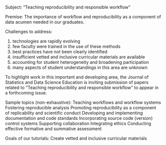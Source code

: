 Subject: “Teaching reproducibility and responsible workflow”

Premise:
The importance of workflow and reproducibility as a component of data acumen needed in our graduates.

Challenges to address:
1. technologies are rapidly evolving
2. few faculty were trained in the use of these methods
3. best practices have not been clearly identified
4. insufficient vetted and inclusive curricular materials are available
5. accounting for student heterogeneity and broadening participation
6. many aspects of student understandings in this area are unknown

To highlight work in this important and developing area, the Journal of Statistics and Data Science Education is inviting submission of papers related to “Teaching reproducibility and responsible workflow” to appear in a forthcoming issue.

Sample topics (non-exhaustive):
Teaching workflows and workflow systems
Fostering reproducible analysis
Promoting reproducibility as a component of replicability and scientific conduct
Developing and implementing documentation and code standards
Incorporating source code (version) control systems
Supporting collaboration Integrating ethics
Conducting effective formative and summative assessment

Goals of our tutorials:
Create vetted and inclusive curricular materials
